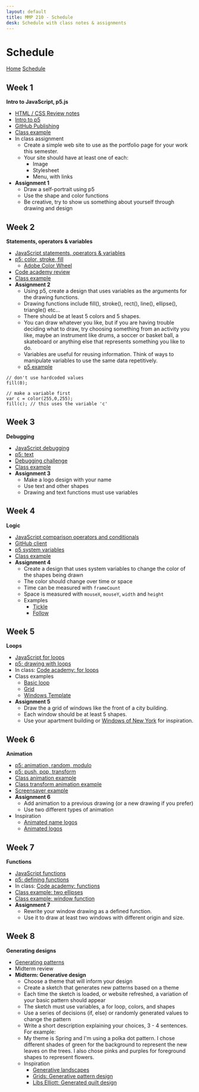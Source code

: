 ```yaml
---
layout: default
title: MMP 210 - Schedule
desk: Schedule with class notes & assignments
---
```

# Schedule

[Home](index.html) [Schedule](schedule.html)

## Week 1
**Intro to JavaScript, p5.js**

- [HTML / CSS Review notes](week1/)
- [Intro to p5](week1/p5.html)
- [GitHub Publishing](week1/github.html)
- <a href="https://owenbmcc.github.io/classwork210/week1/" target="blank">Class example</a>
- In class assignment
	- Create a simple web site to use as the portfolio page for your work this semester.
	- Your site should have at least one of each:
		- Image
		- Stylesheet
		- Menu, with links
- **Assignment 1**
	- Draw a self-portrait using p5
	- Use the shape and color functions
	- Be creative, try to show us something about yourself through drawing and design

## Week 2
**Statements, operators & variables**

- [JavaScript statements, operators & variables](week2/)
- [p5: color, stroke, fill](week2/p5.html)
	- [Adobe Color Wheel](https://color.adobe.com/create/color-wheel/)
- [Code academy review](http://www.codecademy.com/courses/getting-started-v2)
- <a href="https://owenbmcc.github.io/classwork210/week2/" target="blank">Class example</a>
- **Assignment 2**
	- Using p5, create a design that uses variables as the arguments for the drawing functions.
	- Drawing functions include fill(), stroke(), rect(), line(), ellipse(), triangle() etc...
	- There should be at least 5 colors and 5 shapes.
	- You can draw whatever you like, but if you are having trouble deciding what to draw, try choosing something from an activity you like, maybe an instrument like drums, a soccer or basket ball, a skateboard or anything else that represents something you like to do.
	- Variables are useful for reusing information.  Think of ways to manipulate variables to use the same data repetitively.
	- [p5 example](http://alpha.editor.p5js.org/owenroberts/sketches/r1Z8cxbFx)

```
// don't use hardcoded values
fill(0);

// make a variable first
var c = color(255,0,255);
fill(c); // this uses the variable 'c'
```

## Week 3
**Debugging**
- [JavaScript debugging](week3/)
- [p5: text](week3/p5.html)
- [Debugging challenge](week3/debug.zip)
- <a href="https://owenbmcc.github.io/classwork210/week3/" target="blank">Class example</a>
- **Assignment 3**
	- Make a logo design with your name
	- Use text and other shapes
	- Drawing and text functions must use variables


## Week 4
**Logic**
- [JavaScript comparison operators and conditionals](week4/)
- [GitHub client](week4/github.html)
- [p5 system variables](week4/p5.html)
- [Class example](https://owenbmcc.github.io/classwork210/week4/)
- **Assignment 4**
	- Create a design that uses system variables to change the color of the shapes being drawn
	- The color should change over time or space
	- Time can be measured with `frameCount`
	- Space is measured with `mouseX`, `mouseY`, `width` and `height`
	- Examples
		- [Tickle](https://p5js.org/examples/interaction-tickle.html)
		- [Follow](https://p5js.org/examples/interaction-follow-1.html)

## Week 5
**Loops**
- [JavaScript for loops](week5/index.html)
- [p5: drawing with loops](week5/p5.html)
- In class: [Code academy: for loops](https://www.codecademy.com/courses/javascript-beginner-en-NhsaT/0/1)
- Class examples
	- [Basic loop](http://alpha.editor.p5js.org/owenroberts/sketches/rydx-sncx)
	- [Grid](https://owenbmcc.github.io/classwork210/week5/)
	- [Windows Template](https://owenbmcc.github.io/classwork210/week5/windows.html)
- **Assignment 5**
	- Draw the a grid of windows like the front of a city building.  
	- Each window should be at least 5 shapes.  
	- Use your apartment building or [Windows of New York](http://windowsofnewyork.com/) for inspiration.

## Week 6
**Animation**
- [p5: animation, random, modulo](week6/)
- [p5: push, pop, transform](week6/transform.html)
- [Class animation example](https://owenbmcc.github.io/classwork210/week6/)
- [Class transform animation example](https://owenbmcc.github.io/classwork210/week6/transform.html)
- [Screensaver example](http://alpha.editor.p5js.org/owenroberts/sketches/BknrFeynx)
- **Assignment 6**
	- Add animation to a previous drawing (or a new drawing if you prefer)
	- Use two different types of animation
- Inspiration
	- [Animated name logos](http://www.flamingtext.com/Animated-Logos)
	- [Animated logos](http://www.howdesign.com/featured/animated-logos/)

## Week 7
**Functions**
- [JavaScript functions](week7/)
- [p5: defining functions](week7/p5.html)
- In class: [Code academy: functions](https://www.codecademy.com/courses/functions-in-javascript-2-0/)
- [Class example: two ellipses](https://owenbmcc.github.io/classwork210/week7/)
- [Class example: window function](https://owenbmcc.github.io/classwork210/week7/windows.html)
- **Assignment 7**
	- Rewrite your window drawing as a defined function.
	- Use it to draw at least two windows with different origin and size.

## Week 8
**Generating designs**
- [Generating patterns](week8/index.html)
- Midterm review
- **Midterm: Generative design**
	- Choose a theme that will inform your design
	- Create a sketch that generates new patterns based on a theme
	- Each time the sketch is loaded, or website refreshed, a variation of your basic pattern should appear
	- The sketch must use variables, a for loop, colors, and shapes
	- Use a series of decisions (if, else) or randomly generated values to change the pattern
	- Write a short description explaining your choices, 3 - 4 sentences. For example:
  	- My theme is Spring and I'm using a polka dot pattern.  I chose different shades of green for the background to represent  the new leaves on the trees.  I also chose pinks and purples for foreground shapes to represent flowers.
	- Inspiration
		- [Generative landscapes](https://generativelandscapes.wordpress.com/2014/08/15/complex-pattern-from-simple-arcs-example-3-6/)
		- [Grids: Generative pattern design](http://nicholas-taylor.com/Grids)
		- [Libs Elliott: Generated quilt design](http://themakersnation.com/maker-spotlight-libs-elliott/)


<!--

https://itpnyu.github.io/ICM-Quizzes/

**Week 6: Animation**
- Draw a spaceship
- 



**Week 9: Arrays**
- [Arrays](https://owenroberts.github.io/mmp210/week9/)
- Midterm workshop

**Week 10: Midterm presentations**
- [Objects](https://owenroberts.github.io/mmp210/week10/)

**Week 11: Interaction**
- [Interaction](https://owenroberts.github.io/mmp210/week11/)
- Final requirements
	- The final project is making an interactive design
	- Choose a new theme to inform design choices, like shape, color and pattern
	- Designs can be abstract, represtational or combination
	- Each program must use:
		- variables
		- if ... else logic statement
		- at least one for loop
		- at least one defined function
		- shape and color functions
		- user input
		- animation
		- image
	- User input can be mouse, keyboard, HTML elements, or a combination
	- [p5 examples for inspiration](https://p5js.org/gallery/)

**Week 12: Image**
- [Image](https://owenroberts.github.io/mmp210/week12/)

**Week 13: Libraries**
- [p5.play](https://owenroberts.github.io/mmp210/week13/)

**Week 14: Review**

**Week 15: Final presentations**

-->
